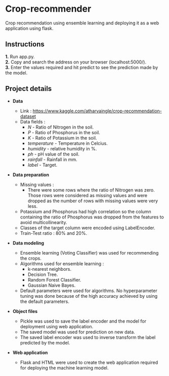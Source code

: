 # Crop-recommender
Crop recommendation using ensemble learning and deploying it as a web application using flask.


## Instructions
**1.** Run app.py. <br>
**2.** Copy and search the address on your browser (localhost:5000/). <br>
**3.** Enter the values required and hit predict to see the prediction made by the model. <br>

## Project details

- **Data**
  - Link : https://www.kaggle.com/atharvaingle/crop-recommendation-dataset
  - Data fields :
    -  *N* - Ratio of Nitrogen in the soil.
    -  *P* - Ratio of Phosphorus in the soil.
    -  *K* - Ratio of Potassium in the soil.
    -  *temperature* - Temperature in Celcius.
    -  *humidity* - relative humidity in %.
    -  *ph* - pH value of the soil.
    -  *rainfall* - Rainfall in mm.
    -  *label* - Target.

- **Data preparation**
  - Missing values :
    -  There were some rows where the ratio of Nitrogen was zero. Those rows were considered as missing values and were dropped as the number of rows with missing values were very less.
  - Potassium and Phosphorus had high correlation so the column containing the ratio of Phosphorus was dropped from the features to avoid multicollinearity.
  - Classes of the target column were encoded using LabelEncoder.
  - Train-Test ratio : 80% and 20%.

- **Data modeling**
  - Ensemble learning (Voting Classifier) was used for recommending the crops.
  - Algorithms used for ensemble learning :
    - k-nearest neighbors.
    - Decision Tree.
    - Random Forest Classifier.
    - Gaussian Naive Bayes.
   - Default parameters were used for algorithms. No hyperparameter tuning was done because of the high accuracy achieved by using the default parameters.
   
- **Object files**
   - Pickle was used to save the label encoder and the model for deployment using web application.
  - The saved model was used for prediction on new data.
  - The saved label encoder was used to inverse transform the label predicted by the model.

- **Web application**
  - Flask and HTML were used to create the web application required for deploying the machine learning model.
